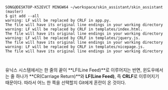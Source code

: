 ```
SONG@DESKTOP-K52EVCT MINGW64 ~/workspace/skin_assistant/skin_assistant (master)
$ git add --all
warning: LF will be replaced by CRLF in app.py.
The file will have its original line endings in your working directory
warning: LF will be replaced by CRLF in templates/index.html.
The file will have its original line endings in your working directory
warning: LF will be replaced by CRLF in templates/jquery.js.
The file will have its original line endings in your working directory
warning: LF will be replaced by CRLF in templates/nicepage.js.
The file will have its original line endings in your working directory



```

유닉스 시스템에서는 한 줄의 끝이 **LF(Line Feed)**로 이루어지는 반면, 윈도우에서는 줄 하나가 **CR(Carriage Return)**와 **LF(Line Feed)**, 즉 **CRLF**로 이루어지기 때문이다. 따라서 어느 한 쪽을 선택할지 Git에게 혼란이 온 것이다.